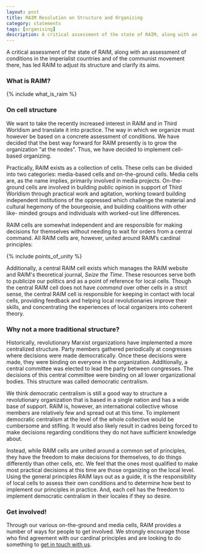 ```yaml
---
layout: post
title: RAIM Resolution on Structure and Organizing
category: statements
tags: [organising]
description: A critical assessment of the state of RAIM, along with an assessment of conditions in the imperialist countries and of the communist movement there, has led RAIM to adjust its structure and clarify its aims.
---
```


A critical assessment of the state of RAIM, along with an assessment of conditions in the imperialist countries and of the communist movement there, has led RAIM to adjust its structure and clarify its aims.

### What is RAIM?

{% include what_is_raim %}

### On cell structure

We want to take the recently increased interest in RAIM and in Third
Worldism and translate it into practice. The way in which we organize must
however be based on a concrete assessment of conditions. We have decided that
the best way forward for RAIM presently is to grow the organization "at the
nodes". Thus, we have decided to implement cell-based organizing.

Practically, RAIM exists as a collection of cells. These cells can be divided
into two categories: media-based cells and on-the-ground cells. Media cells
are, as the name implies, primarily involved in media projects. On-the-ground
cells are involved in building public opinion in support of Third
Worldism through practical work and agitation, working toward building
independent institutions of the oppressed which challenge the material and
cultural hegemony of the bourgeoisie, and building coalitions with other like-
minded groups and individuals with worked-out line differences.

RAIM cells are somewhat independent and are responsible for making decisions
for themselves without needing to wait for orders from a central command. All
RAIM cells are, however, united around RAIM’s cardinal principles:

{% include points_of_unity %}

Additionally, a central RAIM cell exists which manages the RAIM website and
RAIM's theoretical journal, _Seize the Time_. These resources serve both to
publicize our politics and as a point of reference for local cells. Though the
central RAIM cell does not have _command_ over other cells in a strict sense,
the central RAIM cell is responsible for keeping in contact with local cells,
providing feedback and helping local revolutionaries improve their skills, and
concentrating the experiences of local organizers into coherent theory.

### Why not a more traditional structure?

Historically, revolutionary Marxist organizations have implemented a more
centralized structure. Party members gathered periodically at congresses where
decisions were made democratically. Once these decisions were made, they were
binding on everyone in the organization. Additionally, a central committee was
elected to lead the party between congresses. The decisions of this central
committee were binding on all lower organizational bodies. This structure was
called democratic centralism.

We think democratic centralism is still a good way to structure a
revolutionary organization that is based in a single nation and has a wide
base of support. RAIM is, however, an international collective whose members
are relatively few and spread out at this time. To implement democratic
centralism at the level of the whole collective would be cumbersome and
stifling. It would also likely result in cadres being forced to make decisions
regarding conditions they do not have sufficient knowledge about.

Instead, while RAIM cells are united around a common set of principles, they
have the freedom to make decisions for themselves, to do things differently
than other cells, etc. We feel that the ones most qualified to make most
practical decisions at this time are those organizing on the local level.
Using the general principles RAIM lays out as a guide, it is the
responsibility of local cells to assess their own conditions and to determine
how best to implement our principles in practice. And, each cell has the
freedom to implement democratic centralism in their locales if they so desire.

### Get involved!

Through our various on-the-ground and media cells, RAIM provides a number of
ways for people to get involved. We strongly encourage those who find
agreement with our cardinal principles and are looking to do something to [get
in touch with us](/contact/).
